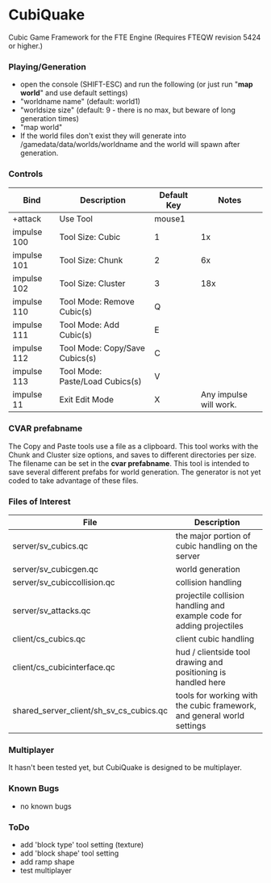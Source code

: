 # CubiQuake
Cubic Game Framework for the FTE Engine (Requires FTEQW revision 5424 or higher.)

### Playing/Generation
- open the console (SHIFT-ESC) and run the following (or just run "**map world**" and use default settings)
- "worldname name" (default: world1)
- "worldsize size" (default: 9 - there is no max, but beware of long generation times)
- "map world"
- If the world files don't exist they will generate into /gamedata/data/worlds/worldname and the world will spawn after generation.

### Controls
Bind | Description | Default Key | Notes
--- | --- | --- | ---
+attack | Use Tool |  mouse1 | 
impulse 100 | Tool Size: Cubic | 1 | 1x
impulse 101 | Tool Size: Chunk | 2 | 6x
impulse 102 | Tool Size: Cluster | 3 | 18x
impulse 110 | Tool Mode: Remove Cubic(s) | Q | 
impulse 111 | Tool Mode: Add Cubic(s) | E | 
impulse 112 | Tool Mode: Copy/Save Cubics(s) | C | 
impulse 113 | Tool Mode: Paste/Load Cubics(s) | V | 
impulse 11 | Exit Edit Mode | X | Any impulse will work.

### CVAR prefabname
The Copy and Paste tools use a file as a clipboard. This tool works with the Chunk and Cluster size options, and saves to different directories per size. The filename can be set in the **cvar prefabname**. This tool is intended to save several different prefabs for world generation. The generator is not yet coded to take advantage of these files.

### Files of Interest
File | Description
--- | ---
server/sv_cubics.qc | the major portion of cubic handling on the server
server/sv_cubicgen.qc | world generation
server/sv_cubiccollision.qc | collision handling
server/sv_attacks.qc | projectile collision handling and example code for adding projectiles
client/cs_cubics.qc | client cubic handling
client/cs_cubicinterface.qc | hud / clientside tool drawing and positioning is handled here
shared_server_client/sh_sv_cs_cubics.qc | tools for working with the cubic framework, and general world settings

### Multiplayer
It hasn't been tested yet, but CubiQuake is designed to be multiplayer.

### Known Bugs
- no known bugs

### ToDo
- add 'block type' tool setting (texture)
- add 'block shape' tool setting
- add ramp shape
- test multiplayer
